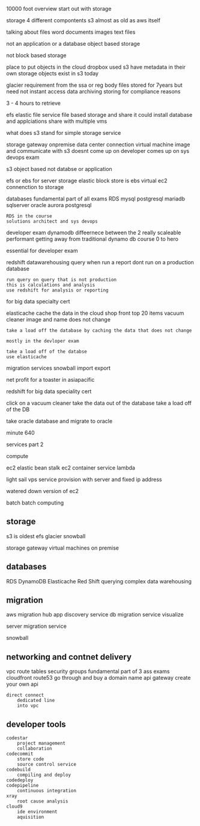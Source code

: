10000 foot overview 
start out with storage

storage 4 different compontents
s3 almost as old as aws itself

talking about files word documents 
images
text files


not an application or a database
object based storage

not block based storage

place to put objects in the cloud
dropbox
    used s3 
    have metadata in their own storage
    objects exist in s3 today 

glacier
    requirement from the ssa or reg body
    files stored for 7years but need not instant access
    data archiving
    storing for compliance reasons

3 - 4 hours to retrieve

efs
    elastic file service
    file based storage and share it 
    could install database and applciations
    share with multiple vms

what does s3 stand for simple storage service

storage gateway 
    onpremise data center connection
    virtual machine image and communicate with s3 
    doesnt come up on developer 
    comes up on sys devops exam

s3 object based not databse or application

efs or ebs for server storage
elastic block store is ebs
virtual ec2 connenction to storage

databases 
    fundamental part of all exams
    RDS mysql postgresql mariadb sqlserver oracle
    aurora
    postgresql

    RDS in the course
    solutions architect and sys devops

developer exam
    dynamodb
    diffeernece between the 2 
really scaleable
    performant
    getting away from traditional
    dynamo db course 0 to hero 


essential for developer exam 

redshift
    datawarehousing 
    query when run a report
    dont run on a production database
    
    run query on query that is not production 
    this is calculations and analysis
    use redshift for analysis or reporting
    
for big data specialty cert 

elasticache
    cache the data in the cloud 
    shop front top 20 items 
    vacuum cleaner
        image and name does not change

    take a load off the database by caching the data that does not change

    mostly in the devloper exam

    take a load off of the databse
    use elasticache

migration services
    snowball 
    import export

    
net profit for a toaster in asiapacific

redshift for big data speciality cert

click on a vacuum cleaner 
    take the data out of the database 
    take a load off of the DB

take oracle database and migrate to oracle

minute 640

services part 2

compute 

ec2 
elastic bean stalk
ec2 container service 
lambda

light sail 
    vps service 
    provision with server and fixed ip address

watered down version of ec2 

batch 
    batch computing 


storage 
------------------------------
s3 is oldest 
efs 
glacier 
snowball 

storage gateway 
    virtual machines on premise 
    

databases
------------------------------
RDS
DynamoDB
Elasticache
Red Shift
    querying complex
    data warehousing 

migration 
------------------------------
aws migration hub 
app discovery service 
db migration service 
    visualize

server migration service 

snowball

networking and contnet delivery 
------------------------------
vpc 
    route tables 
    security groups 
        fundamental part of 3 ass exams 
    cloudfront 
    route53
        go through and buy a domain name 
    api gateway 
        create your own api 
    
    direct connect 
        dedicated line 
        into vpc 


developer tools 
------------------------------

    codestar 
        project management 
        collaboration 
    codecommit 
        store code 
        source control service 
    codebuild 
        compiling and deploy 
    codedeploy 
    codepipeline
        continuous integration 
    xray 
        root cause analysis 
    cloud9 
        ide environment 
        aquisition 


